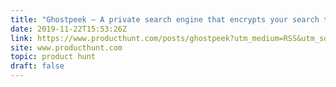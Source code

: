 ```yaml
---
title: "Ghostpeek — A private search engine that encrypts your search terms."
date: 2019-11-22T15:53:26Z
link: https://www.producthunt.com/posts/ghostpeek?utm_medium=RSS&utm_source=hune
site: www.producthunt.com
topic: product hunt
draft: false
---
```

